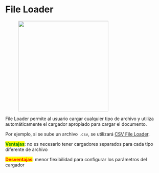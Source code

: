 # File Loader

<figure><img src="../../../.gitbook/assets/image (1) (1) (1) (1) (1) (1) (1) (1) (1).png" alt="" width="282"><figcaption></figcaption></figure>

File Loader permite al usuario cargar cualquier tipo de archivo y utiliza automáticamente el cargador apropiado para cargar el documento.

Por ejemplo, si se sube un archivo `.csv`, se utilizará [CSV File Loader](csv-file.md).

<mark style="color:green;">**Ventajas**</mark>: no es necesario tener cargadores separados para cada tipo diferente de archivo

<mark style="color:red;">**Desventajas**</mark>: menor flexibilidad para configurar los parámetros del cargador

